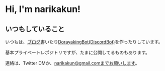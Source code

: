 # Hi, I'm narikakun!

## いつもしていること

いつもは、[ブログ](https://narikakun.net/)書いたり[DorayakingBot(DiscordBot)](https://discord.com/oauth2/authorize?client_id=508166063473688577&permissions=66321471&scope=bot)を作ったりしています。

基本プライベートレポジトリですが、たまに公開してるものもあります。

連絡は、Twitter DMか、narikakun@gmail.comまでお願いします。

